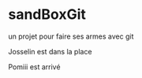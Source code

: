 # sandBoxGit
un projet pour faire ses armes avec git

Josselin est dans la place

Pomiii est arrivé

